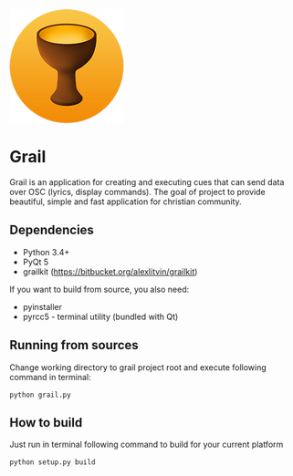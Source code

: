 ![grail.png](/icon/grail.png)

# Grail #

Grail is an application for creating and executing cues that can send data over OSC (lyrics, display commands).
The goal of project to provide beautiful, simple and fast application for christian community.

## Dependencies ##

*   Python 3.4+
*   PyQt 5
*   grailkit (<https://bitbucket.org/alexlitvin/grailkit>)

If you want to build from source, you also need:

*   pyinstaller
*   pyrcc5 - terminal utility (bundled with Qt)

## Running from sources ##

Change working directory to grail project root and
execute following command in terminal:

    python grail.py

## How to build ##

Just run in terminal following command to build for your current platform

    python setup.py build
